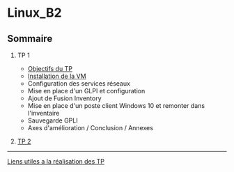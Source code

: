 # Linux_B2


## Sommaire

1. TP 1
    - [Objectifs du TP](TP1/objectifs.md)
    - [Installation de la VM](TP1/installationsVM.md)
    - Configuration des services réseaux 
    - Mise en place d'un GLPI et configuration 
    - Ajout de Fusion Inventory 
    - Mise en place d'un poste client Windows 10 et remonter dans l'inventaire
    - Sauvegarde GPLI 
    - Axes d'amélioration / Conclusion / Annexes 
    
2. [TP 2](TP2.md)

***

[Liens utiles a la réalisation des TP](liensUtiles.md)